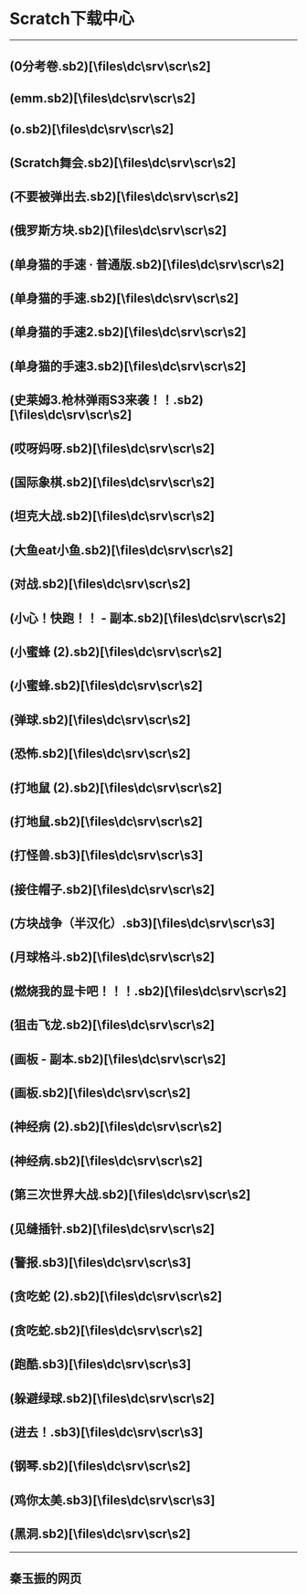 # Scratch下载中心  
---  
##    (0分考卷.sb2)[\files\dc\srv\scr\s2\]
##    (emm.sb2)[\files\dc\srv\scr\s2\]
##    (o.sb2)[\files\dc\srv\scr\s2\]
##    (Scratch舞会.sb2)[\files\dc\srv\scr\s2\]
##    (不要被弹出去.sb2)[\files\dc\srv\scr\s2\]
##    (俄罗斯方块.sb2)[\files\dc\srv\scr\s2\]
##    (单身猫的手速 · 普通版.sb2)[\files\dc\srv\scr\s2\]
##    (单身猫的手速.sb2)[\files\dc\srv\scr\s2\]
##    (单身猫的手速2.sb2)[\files\dc\srv\scr\s2\]
##    (单身猫的手速3.sb2)[\files\dc\srv\scr\s2\]
##    (史莱姆3.枪林弹雨S3来袭！！.sb2)[\files\dc\srv\scr\s2\]
##    (哎呀妈呀.sb2)[\files\dc\srv\scr\s2\]
##    (国际象棋.sb2)[\files\dc\srv\scr\s2\]
##    (坦克大战.sb2)[\files\dc\srv\scr\s2\]
##    (大鱼eat小鱼.sb2)[\files\dc\srv\scr\s2\]
##    (对战.sb2)[\files\dc\srv\scr\s2\]
##    (小心！快跑！！ - 副本.sb2)[\files\dc\srv\scr\s2\]
##    (小蜜蜂 (2).sb2)[\files\dc\srv\scr\s2\]
##    (小蜜蜂.sb2)[\files\dc\srv\scr\s2\]
##    (弹球.sb2)[\files\dc\srv\scr\s2\]
##    (恐怖.sb2)[\files\dc\srv\scr\s2\]
##    (打地鼠 (2).sb2)[\files\dc\srv\scr\s2\]
##    (打地鼠.sb2)[\files\dc\srv\scr\s2\]
##    (打怪兽.sb3)[\files\dc\srv\scr\s3\]
##    (接住帽子.sb2)[\files\dc\srv\scr\s2\]
##    (方块战争（半汉化）.sb3)[\files\dc\srv\scr\s3\]
##    (月球格斗.sb2)[\files\dc\srv\scr\s2\]
##    (燃烧我的显卡吧！！！.sb2)[\files\dc\srv\scr\s2\]
##    (狙击飞龙.sb2)[\files\dc\srv\scr\s2\]
##    (画板 - 副本.sb2)[\files\dc\srv\scr\s2\]
##    (画板.sb2)[\files\dc\srv\scr\s2\]
##    (神经病 (2).sb2)[\files\dc\srv\scr\s2\]
##    (神经病.sb2)[\files\dc\srv\scr\s2\]
##    (第三次世界大战.sb2)[\files\dc\srv\scr\s2\]
##    (见缝插针.sb2)[\files\dc\srv\scr\s2\]
##    (警报.sb3)[\files\dc\srv\scr\s3\]
##    (贪吃蛇 (2).sb2)[\files\dc\srv\scr\s2\]
##    (贪吃蛇.sb2)[\files\dc\srv\scr\s2\]
##    (跑酷.sb3)[\files\dc\srv\scr\s3\]
##    (躲避绿球.sb2)[\files\dc\srv\scr\s2\]
##    (进去！.sb3)[\files\dc\srv\scr\s3\]
##    (钢琴.sb2)[\files\dc\srv\scr\s2\]
##    (鸡你太美.sb3)[\files\dc\srv\scr\s3\]
##    (黑洞.sb2)[\files\dc\srv\scr\s2\]
---  
##  秦玉振的网页  
